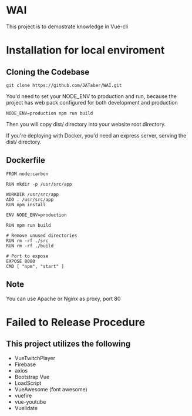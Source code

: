 # WAI

This project is to demostrate knowledge in Vue-cli

# Installation for local enviroment

## Cloning the Codebase
`git clone https://github.com/JATaber/WAI.git`

You'd need to set your NODE_ENV to production and run, because the project has web pack configured for both development and production

`NODE_ENV=production npm run build`

Then you will copy dist/ directory into your website root directory.

If you're deploying with Docker, you'd need an express server, serving the dist/ directory.

## Dockerfile

```
FROM node:carbon

RUN mkdir -p /usr/src/app

WORKDIR /usr/src/app
ADD . /usr/src/app
RUN npm install

ENV NODE_ENV=production

RUN npm run build

# Remove unused directories
RUN rm -rf ./src
RUN rm -rf ./build

# Port to expose
EXPOSE 8080
CMD [ "npm", "start" ]
```
## Note
You can use Apache or Nginx as proxy, port 80

# Failed to Release Procedure

## This project utilizes the following

* VueTwitchPlayer
* Firebase
* axios
* Bootstrap Vue
* LoadScript
* VueAwesome (font awesome)
* vuefire
* vue-youtube
* Vuelidate
